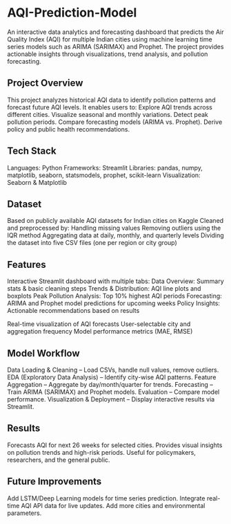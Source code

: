 # AQI-Prediction-Model
An interactive data analytics and forecasting dashboard that predicts the Air Quality Index (AQI) for multiple Indian cities using machine learning time series models such as ARIMA (SARIMAX) and Prophet.
The project provides actionable insights through visualizations, trend analysis, and pollution forecasting.

## Project Overview
This project analyzes historical AQI data to identify pollution patterns and forecast future AQI levels.
It enables users to:
Explore AQI trends across different cities.
Visualize seasonal and monthly variations.
Detect peak pollution periods.
Compare forecasting models (ARIMA vs. Prophet).
Derive policy and public health recommendations.

## Tech Stack
Languages: Python
Frameworks: Streamlit
Libraries: pandas, numpy, matplotlib, seaborn, statsmodels, prophet, scikit-learn
Visualization: Seaborn & Matplotlib

## Dataset
Based on publicly available AQI datasets for Indian cities on Kaggle
Cleaned and preprocessed by:
Handling missing values
Removing outliers using the IQR method
Aggregating data at daily, monthly, and quarterly levels
Dividing the dataset into five CSV files (one per region or city group)

## Features
Interactive Streamlit dashboard with multiple tabs:
Data Overview: Summary stats & basic cleaning steps
Trends & Distribution: AQI line plots and boxplots
Peak Pollution Analysis: Top 10% highest AQI periods
Forecasting: ARIMA and Prophet model predictions for upcoming weeks
Policy Insights: Actionable recommendations based on results

Real-time visualization of AQI forecasts
User-selectable city and aggregation frequency
Model performance metrics (MAE, RMSE)

## Model Workflow
Data Loading & Cleaning – Load CSVs, handle null values, remove outliers.
EDA (Exploratory Data Analysis) – Identify city-wise AQI patterns.
Feature Aggregation – Aggregate by day/month/quarter for trends.
Forecasting – Train ARIMA (SARIMAX) and Prophet models.
Evaluation – Compare model performance.
Visualization & Deployment – Display interactive results via Streamlit.

## Results
Forecasts AQI for next 26 weeks for selected cities.
Provides visual insights on pollution trends and high-risk periods.
Useful for policymakers, researchers, and the general public.

## Future Improvements
Add LSTM/Deep Learning models for time series prediction.
Integrate real-time AQI API data for live updates.
Add more cities and environmental parameters.
